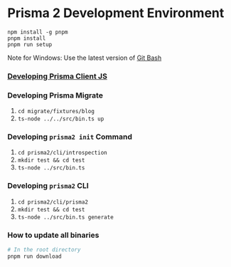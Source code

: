 # Prisma 2 Development Environment

```console
npm install -g pnpm
pnpm install
pnpm run setup
```

Note for Windows: Use the latest version of [Git Bash](https://gitforwindows.org/)

### [Developing Prisma Client JS](https://github.com/prisma/prisma-client-js/tree/master/packages/photon#contributing)

### Developing Prisma Migrate

1. `cd migrate/fixtures/blog`
2. `ts-node ../../src/bin.ts up`

### Developing `prisma2 init` Command

1. `cd prisma2/cli/introspection`
2. `mkdir test && cd test`
3. `ts-node ../src/bin.ts`

### Developing `prisma2` CLI

1. `cd prisma2/cli/prisma2`
2. `mkdir test && cd test`
3. `ts-node ../src/bin.ts generate`

### How to update all binaries
```bash
# In the root directory
pnpm run download
```
